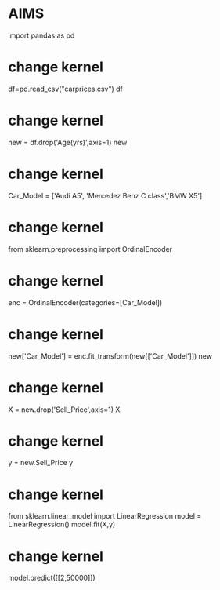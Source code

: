 # AIMS

import pandas as pd

# change kernel


df=pd.read_csv("carprices.csv")
df

# change kernel

new = df.drop('Age(yrs)',axis=1)
new

# change kernel

Car_Model = ['Audi A5', 'Mercedez Benz C class','BMW X5']

# change kernel
from sklearn.preprocessing import OrdinalEncoder

# change kernel
enc = OrdinalEncoder(categories=[Car_Model])

# change kernel

new['Car_Model'] = enc.fit_transform(new[['Car_Model']])
new

# change kernel

X = new.drop('Sell_Price',axis=1)
X

# change kernel

y = new.Sell_Price
y

# change kernel

from sklearn.linear_model import LinearRegression
model = LinearRegression()
model.fit(X,y)

# change kernel

model.predict([[2,50000]])
